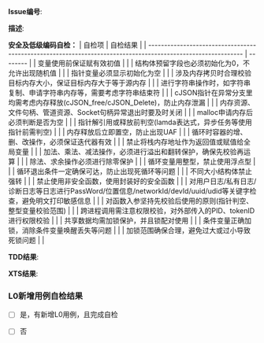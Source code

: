 **Issue编号**:

**描述**:

**安全及低级编码自检：**
| 自检项                                                                                                       | 自检结果 |
| ------------------------------------------------------------------------------------------------------------ | -------- |
| 变量使用前保证赋有效初值                                                                                       |          |
| 结构体预留字段也必须初始化为0，不允许出现随机值                                                                  |          |
| 指针变量必须显示初始化为空                                                                                     |          |
| 涉及内存拷贝时合理校验目标内存大小，保证目标内存大于等于源内存                                                     |          |
| 进行字符串操作时，如字符串复制、申请字符串内存等，需要考虑字符串结束符                                              |          |
| cJSON指针在异常分支里均需考虑内存释放(cJSON_free/cJSON_Delete)，防止内存泄漏                                      |          |
| 内存资源、文件句柄、管道资源、Socket句柄异常退出时要及时关闭                                                       |          |
| malloc申请内存后必须判断是否为空                                                                                |          |
| 指针解引用或释放前判空(lamda表达式，异步任务等使用指针前需判空)                                                    |          |
| 内存释放后立即置空，防止出现UAF                                                                                  |          |
| 循环时容器的增、删、改操作，必须保证迭代器有效                                                                    |          |
| 禁止将栈内存地址作为返回值或赋值给全局变量                                                                        |          |
| 加法、乘法、减法操作，必须进行溢出和翻转保护，确保先校验再运算                                                      |          |
| 除法、求余操作必须进行除零保护                                                                                   |          |
| 循环变量用整型，禁止使用浮点型                                                                                   |          |
| 循环退出条件一定确保可达，防止出现死循环等问题                                                                     |          |
| 不同大小结构体禁止强转                                                                                           |          |
| 禁止使用非安全函数，使用封装好的安全函数                                                                           |          |
| 对用户日志/私有日志/诊断日志等日志进行PassWord/位置信息/networkId/devId/uuid/udid等关键字检查，避免明文打印敏感信息   |          |
| 对函数入参坚持先校验后使用的原则(指针判空、整型变量校验范围)                                                        |          |
| 跨进程调用需注意权限校验，对外部传入的PID、tokenID进行权限校验                                                      |          |
| 共享数据均需加锁保护，并且锁配对使用                                                                              |          |
| 条件变量正确加锁，消除条件变量唤醒丢失等问题                                                                       |          |
| 加锁范围确保合理，避免过大或过小导致死锁问题                                                                       |          |

**TDD结果**:

**XTS结果**:

### L0新增用例自检结果
- [ ] 是，有新增L0用例，且完成自检
- [ ] 否

